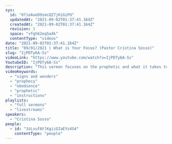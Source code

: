 ```yaml
---
sys:
  id: "6fieAueD9smcQZ7jKiGiPO"
  updatedAt: "2021-09-02T01:37:41.164Z"
  createdAt: "2021-09-02T01:37:41.164Z"
  revision: 1
  space: "vfgh62eq5a4k"
  contentType: "videos"
date: "2021-09-02T01:37:41.164Z"
title: "09/01/2021 | What is Your Focus? (Pastor Cristina Sosso)"
slug: "IjPDTy6A-Ss"
videoLink: "https://www.youtube.com/watch?v=IjPDTy6A-Ss"
YoutubeID: "IjPDTy6A-Ss"
description: "This sermon focuses on the prophetic and what it takes to be a prophet. Pastor Cris reminds us to know what our focus is on. If it is always on the negative, we have work to do. We have to remember to have Jesus at the front and center of our focus. She also reminds us that time is of the essence to obey the instructions and prophecies. The atmosphere is changing and signs and wonders are coming. "
videoKeywords:
  - "signs and wonders"
  - "prophecy"
  - "obedience"
  - "prophetic"
  - "instructions"
playlists:
  - "full sermons"
  - "livestreams"
speakers:
  - "Cristina Sosso"
people:
  - id: "3zLvufAtlKgiiGIaEYs4S4"
    contentType: "people"
---
```

